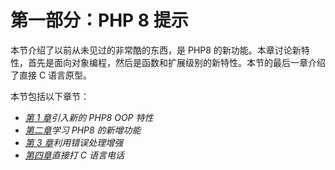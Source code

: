 # 第一部分：PHP 8 提示

本节介绍了以前从未见过的非常酷的东西，是 PHP8 的新功能。本章讨论新特性，首先是面向对象编程，然后是函数和扩展级别的新特性。本节的最后一章介绍了直接 C 语言原型。

本节包括以下章节：

*   [*第 1 章*](01.html#_idTextAnchor013)*引入新的 PHP8 OOP 特性*
*   [*第二章*](02.html#_idTextAnchor039)*学习 PHP8 的新增功能*
*   [*第 3 章*](03.html#_idTextAnchor065)*利用错误处理增强*
*   [*第四章*](04.html#_idTextAnchor085)*直接打 C 语言电话*
